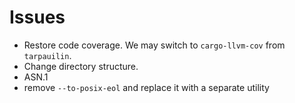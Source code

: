 # Issues

- Restore code coverage. We may switch to `cargo-llvm-cov` from `tarpauilin`.
- Change directory structure.
- ASN.1
- remove `--to-posix-eol` and replace it with a separate utility
